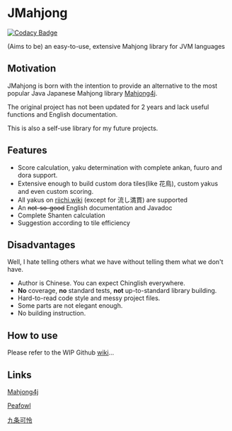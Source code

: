 # JMahjong
[![Codacy Badge](https://app.codacy.com/project/badge/Grade/6ed43c4d49b54d16af5894212a0795ae)](https://www.codacy.com/gh/XiaoGeNintendo/JMahjong/dashboard?utm_source=github.com&amp;utm_medium=referral&amp;utm_content=XiaoGeNintendo/JMahjong&amp;utm_campaign=Badge_Grade)

(Aims to be) an easy-to-use, extensive Mahjong library for JVM languages
## Motivation
JMahjong is born with the intention to provide an alternative to the most popular Java Japanese Mahjong library [Mahjong4j](https://github.com/mahjong4j/mahjong4j).

The original project has not been updated for 2 years and lack useful functions and English documentation.

This is also a self-use library for my future projects.

## Features
-   Score calculation, yaku determination with complete ankan, fuuro and dora support.
-   Extensive enough to build custom dora tiles(like 花鳥), custom yakus and even custom scoring.
-   All yakus on [riichi.wiki](https://riichi.wiki/List_of_yaku) (except for 流し満貫) are supported
-   An ~~not-so-good~~ English documentation and Javadoc
-   Complete Shanten calculation
-   Suggestion according to tile efficiency

## Disadvantages
Well, I hate telling others what we have without telling them what we don't have.
-   Author is Chinese. You can expect Chinglish everywhere.
-   **No** coverage, **no** standard tests, **not** up-to-standard library building.
-   Hard-to-read code style and messy project files.
-   Some parts are not elegant enough.
-   No building instruction.

## How to use

Please refer to the WIP Github [wiki]()...

## Links
[Mahjong4j](https://github.com/mahjong4j/mahjong4j)

[Peafowl](https://github.com/giginet/Peafowl)

[九条可怜](https://github.com/ibukisaar/JapaneseMahjong)